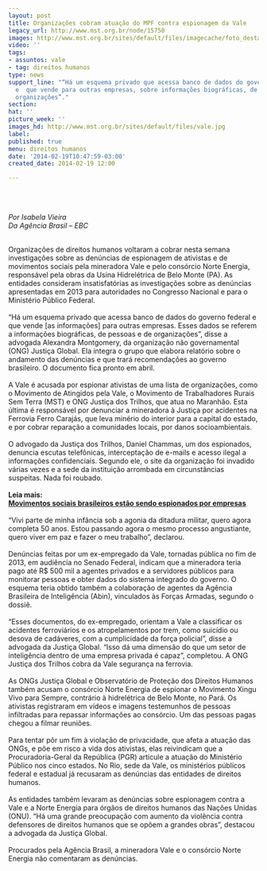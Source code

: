 ```yaml
---
layout: post
title: Organizações cobram atuação do MPF contra espionagem da Vale
legacy_url: http://www.mst.org.br/node/15750
images: http://www.mst.org.br/sites/default/files/imagecache/foto_destaque/vale.jpg
video: ''
tags:
- assuntos: vale
- tag: direitos humanos
type: news
support_line: "“Há um esquema privado que acessa banco de dados do governo federal
  e  que vende para outras empresas, sobre informações biográficas, de pessoas e de
  organizações”."
section: 
hat: ''
picture_week: ''
images_hd: http://www.mst.org.br/sites/default/files/vale.jpg
label: 
published: true
menu: direitos humanos
date: '2014-02-19T10:47:59-03:00'
created_date: 2014-02-19 12:00

---
```

<p><br><em><br></em></p><p><em>Por Isabela Vieira<br>Da Agência Brasil – EBC</em></p><p><br>Organizações de direitos humanos voltaram a cobrar nesta semana investigações sobre as denúncias de espionagem de ativistas e de movimentos sociais pela mineradora Vale e pelo consórcio Norte Energia, responsável pela obras da Usina Hidrelétrica de Belo Monte (PA). As entidades consideram insatisfatórias as investigações sobre as denúncias apresentadas em 2013 para autoridades no Congresso Nacional e para o Ministério Público Federal.<br><br>“Há um esquema privado que acessa banco de dados do governo federal e que vende [as informações] para outras empresas. Esses dados se referem a informações biográficas, de pessoas e de organizações”, disse a advogada Alexandra Montgomery, da organização não governamental (ONG) Justiça Global. Ela integra o grupo que elabora relatório sobre o andamento das denúncias e que trará recomendações ao governo brasileiro. O documento fica pronto em abril.<br><br>A Vale é acusada por espionar ativistas de uma lista de organizações, como o Movimento de Atingidos pela Vale, o Movimento de Trabalhadores Rurais Sem Terra (MST) e ONG Justiça dos Trilhos, que atua no Maranhão. Esta última é responsável por denunciar a mineradora à Justiça por acidentes na Ferrovia Ferro Carajás, que leva minério do interior para a capital do estado, e por cobrar reparação a comunidades locais, por danos socioambientais.<br><br>O advogado da Justiça dos Trilhos, Daniel Chammas, um dos espionados, denuncia escutas telefônicas, interceptação de e-mails e acesso ilegal a informações confidenciais. Segundo ele, o site da organização foi invadido várias vezes e a sede da instituição arrombada em circunstâncias suspeitas. Nada foi roubado.<br><br><strong>Leia mais:<br></strong><a href="http://www.mst.org.br/node/15751"><strong>Movimentos sociais brasileiros estão sendo espionados por empresas <br></strong></a><br>“Vivi parte de minha infância sob a agonia da ditadura militar, quero agora completa 50 anos. Estou passando agora o mesmo processo angustiante, quero viver em paz e fazer o meu trabalho”, declarou.<br><br>Denúncias feitas por um ex-empregado da Vale, tornadas pública no fim de 2013, em audiência no Senado Federal, indicam que a mineradora teria pago até R$ 500 mil a agentes privados e a servidores públicos para monitorar pessoas e obter dados do sistema integrado do governo. O esquema teria obtido também a colaboração de agentes da Agência Brasileira de Inteligência (Abin), vinculados às Forças Armadas, segundo o dossiê.<br><br>“Esses documentos, do ex-empregado, orientam a Vale a classificar os acidentes ferroviários e os atropelamentos por trem, como suicídio ou desova de cadáveres, com a cumplicidade da força policial”, disse a advogada da Justiça Global. “Isso dá uma dimensão do que um setor de inteligência dentro de uma empresa privada é capaz”, completou. A ONG Justiça dos Trilhos cobra da Vale segurança na ferrovia.<br><br>As ONGs Justiça Global e Observatório de Proteção dos Direitos Humanos também acusam o consórcio Norte Energia de espionar o Movimento Xingu Vivo para Sempre, contrário à hidrelétrica de Belo Monte, no Pará. Os ativistas registraram em vídeos e imagens testemunhos de pessoas infiltradas para repassar informações ao consórcio. Um das pessoas pagas chegou a filmar reuniões.<br><br>Para tentar pôr um fim à violação de privacidade, que afeta a atuação das ONGs, e põe em risco a vida dos ativistas, elas reivindicam que a Procuradoria-Geral da República (PGR) articule a atuação do Ministério Público nos cinco estados. No Rio, sede da Vale, os ministérios públicos federal e estadual já recusaram as denúncias das entidades de direitos humanos.<br><br>As entidades também levaram as denúncias sobre espionagem contra a Vale e a Norte Energia para órgãos de direitos humanos das Nações Unidas (ONU). “Há uma grande preocupação com aumento da violência contra defensores de direitos humanos que se opõem a grandes obras”, destacou a advogada da Justiça Global.<br><br>Procurados pela Agência Brasil, a mineradora Vale e o consórcio Norte Energia não comentaram as denúncias.</p><p>&nbsp;</p>

